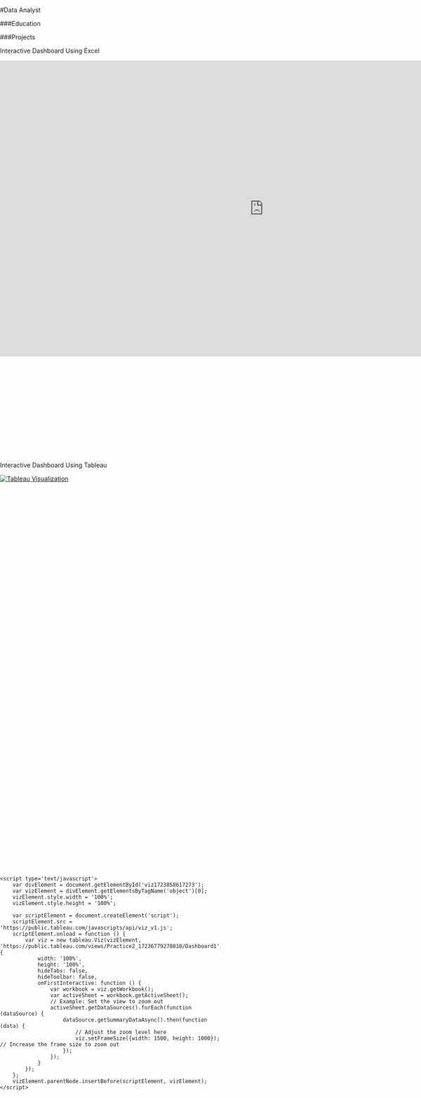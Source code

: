 #Data Analyst

###Education

###Projects

Interactive Dashboard Using Excel
<div style="transform: scale(0.75); transform-origin: top left;">
  <iframe width="1600" height="900" frameborder="0" scrolling="no" src="https://1drv.ms/x/c/6a48d5b7bf46022f/IQN5PMcRwMNURZGCmnyZZg17AQktC73u_Q_pwEpmR3JGyYM?em=2&wdAllowInteractivity=True&wdHideGridlines=True&wdHideHeaders=True&wdDownloadButton=True&wdInConfigurator=True"></iframe>
</div>

Interactive Dashboard Using Tableau
<!DOCTYPE html>
<html lang="en">
<head>
    <meta charset="UTF-8">
    <meta name="viewport" content="width=device-width, initial-scale=1.0">
    <title>Tableau Embed</title>
    <style>
        body, html {
            margin: 0;
            padding: 0;
            width: 100%;
            height: 100%;
        }
        #viz1723858617273 {
            width: 100%;
            max-width: 1600px;
            height: 900px;
            margin: 0 auto;
        }
    </style>
</head>
<body>
    <!-- Tableau Embed Code -->
    <div class='tableauPlaceholder' id='viz1723858617273'>
        <noscript>
            <a href='#'>
                <img alt='Tableau Visualization' src='https://public.tableau.com/static/images/Pr/Practice2_17236779278010/Dashboard1/1_rss.png' style='border: none' />
            </a>
        </noscript>
        <object class='tableauViz' style='width: 100%; height: 100%;'>
            <param name='host_url' value='https%3A%2F%2Fpublic.tableau.com%2F' />
            <param name='embed_code_version' value='3' />
            <param name='site_root' value='' />
            <param name='name' value='Practice2_17236779278010/Dashboard1' />
            <param name='tabs' value='yes' />
            <param name='toolbar' value='yes' />
            <param name='static_image' value='https://public.tableau.com/static/images/Pr/Practice2_17236779278010/Dashboard1/1.png' />
            <param name='animate_transition' value='yes' />
            <param name='display_static_image' value='yes' />
            <param name='display_spinner' value='yes' />
            <param name='display_overlay' value='yes' />
            <param name='display_count' value='yes' />
            <param name='language' value='en-US' />
        </object>
    </div>

    <script type='text/javascript'>
        var divElement = document.getElementById('viz1723858617273');
        var vizElement = divElement.getElementsByTagName('object')[0];
        vizElement.style.width = '100%';
        vizElement.style.height = '100%';

        var scriptElement = document.createElement('script');
        scriptElement.src = 'https://public.tableau.com/javascripts/api/viz_v1.js';
        scriptElement.onload = function () {
            var viz = new tableau.Viz(vizElement, 'https://public.tableau.com/views/Practice2_17236779278010/Dashboard1', {
                width: '100%',
                height: '100%',
                hideTabs: false,
                hideToolbar: false,
                onFirstInteractive: function () {
                    var workbook = viz.getWorkbook();
                    var activeSheet = workbook.getActiveSheet();
                    // Example: Set the view to zoom out
                    activeSheet.getDataSources().forEach(function (dataSource) {
                        dataSource.getSummaryDataAsync().then(function (data) {
                            // Adjust the zoom level here
                            viz.setFrameSize({width: 1500, height: 1000}); // Increase the frame size to zoom out
                        });
                    });
                }
            });
        };
        vizElement.parentNode.insertBefore(scriptElement, vizElement);
    </script>
</body>
</html>


